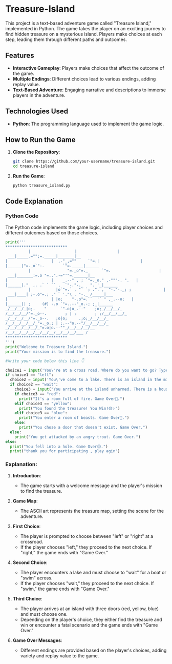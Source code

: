 # Treasure-Island

This project is a text-based adventure game called "Treasure Island," implemented in Python. The game takes the player on an exciting journey to find hidden treasure on a mysterious island. Players make choices at each step, leading them through different paths and outcomes.

## Features

- **Interactive Gameplay**: Players make choices that affect the outcome of the game.
- **Multiple Endings**: Different choices lead to various endings, adding replay value.
- **Text-Based Adventure**: Engaging narrative and descriptions to immerse players in the adventure.

## Technologies Used

- **Python**: The programming language used to implement the game logic.

## How to Run the Game

1. **Clone the Repository**:
   ```bash
   git clone https://github.com/your-username/treasure-island.git
   cd treasure-island
   ```

2. **Run the Game**:
   ```bash
   python treasure_island.py
   ```

## Code Explanation

### Python Code

The Python code implements the game logic, including player choices and different outcomes based on those choices.

```python
print('''
***************************
          |                   |                  |                     |
 ___|_____.="";=._____|_______|__
|                   |  ,-"_,=""     `"=.|                  |
|______|"=._o`"-.        `"=._____|______
          |                "=._o"=._      `"=.                     |
 ___|_______:=.o "=..".-="'"=.______|__
|                   |    _.--" , ; `"=._o." ,-"""-. ".   |
|______|."  ,. .` ` `` ,  `"-."-._   ". '_|______
          |           |o`"=.` , "` `; .". ,  "-."-._; ;              |
 ___|____| ;-.o"=.; ." ` '."\ . "-._ /_____|___
|                   | |o;    "-.o"=.``  '` " ,_.--o;   |
|______|| ;     (#) -.o `"=..--"_o.-; ;_|______
_/__/__/_|o;.    "      `".o|o_.--"    ;o;_/__/__/_
/__/__/__/"=._o--.        ; | ;        ; ;/__/__/__/_
_/__/__/__/"=._o--.   ;o|o;     .;o;_/__/__/_
/__/__/__/__/_"=._o.; | ;.--"o.--"/__/__/__/_
_/__/__/__/__/_"=.o|o.--""_/__/__/__/__
/__/__/__/__/__/__/__/__/__/__/___ /
***************************
''')
print("Welcome to Treasure Island.")
print("Your mission is to find the treasure.") 

#Write your code below this line 👇

choice1 = input('You\'re at a cross road. Where do you want to go? Type "left" or "right" \n').lower()
if choice1 == "left":
  choice2 = input('You\'ve come to a lake. There is an island in the middle of the lake. Type "wait" to wait for a boat. Type "swim" to swim across. \n').lower()
  if choice2 == "wait":
    choice3 = input("You arrive at the island unharmed. There is a house with 3 doors. One red, one yellow and one blue. Which colour do you choose? \n").lower()
    if choice3 == "red":
      print("It's a room full of fire. Game Over🔴.")
    elif choice3 == "yellow":
      print("You found the treasure! You Win!🟡✨")
    elif choice3 == "blue":
      print("You enter a room of beasts. Game Over🔵.")
    else:
      print("You chose a door that doesn't exist. Game Over.")
  else:
    print("You get attacked by an angry trout. Game Over.")
else:
  print("You fell into a hole. Game Over😐.")
  print("thank you for participating , play agin")
```

### Explanation:

1. **Introduction**:
   - The game starts with a welcome message and the player's mission to find the treasure.

2. **Game Map**:
   - The ASCII art represents the treasure map, setting the scene for the adventure.

3. **First Choice**:
   - The player is prompted to choose between "left" or "right" at a crossroad.
   - If the player chooses "left," they proceed to the next choice. If "right," the game ends with "Game Over."

4. **Second Choice**:
   - The player encounters a lake and must choose to "wait" for a boat or "swim" across.
   - If the player chooses "wait," they proceed to the next choice. If "swim," the game ends with "Game Over."

5. **Third Choice**:
   - The player arrives at an island with three doors (red, yellow, blue) and must choose one.
   - Depending on the player's choice, they either find the treasure and win or encounter a fatal scenario and the game ends with "Game Over."

6. **Game Over Messages**:
   - Different endings are provided based on the player's choices, adding variety and replay value to the game.
